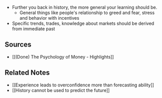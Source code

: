 - Further you back in history, the more general your learning should be.
	- General things like people's relationship to greed and fear, stress and behavior with incentives
- Specific trends, trades, knowledge about markets should be derived from immediate past

## Sources
- [[(Done) The Psychology of Money - Highlights]]

## Related Notes
- [[Experience leads to overconfidence more than forecasting ability]]
- [[History cannot be used to predict the future]]